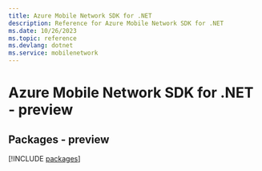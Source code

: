 ```yaml
---
title: Azure Mobile Network SDK for .NET
description: Reference for Azure Mobile Network SDK for .NET
ms.date: 10/26/2023
ms.topic: reference
ms.devlang: dotnet
ms.service: mobilenetwork
---
```

# Azure Mobile Network SDK for .NET - preview
## Packages - preview
[!INCLUDE [packages](mobile-network-index.md)]